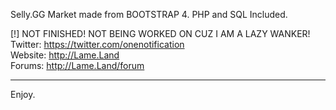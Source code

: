 Selly.GG Market made from BOOTSTRAP 4. PHP and SQL Included.<br>

[!] NOT FINISHED! NOT BEING WORKED ON CUZ I AM A LAZY WANKER!
<br>
Twitter: https://twitter.com/onenotification <br>
Website: http://Lame.Land<br>
Forums: http://Lame.Land/forum <br>

---

Enjoy.
